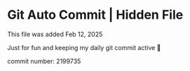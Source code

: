 # Git Auto Commit | Hidden File

This file was added Feb 12, 2025

Just for fun and keeping my daily git commit active 🤪

commit number: 2199735
